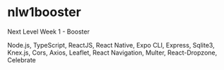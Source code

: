 # nlw1booster
Next Level Week 1 - Booster

Node.js, TypeScript, ReactJS, React Native, Expo CLI, Express, Sqlite3, Knex.js, Cors, Axios, Leaflet, React Navigation, Multer, React-Dropzone, Celebrate